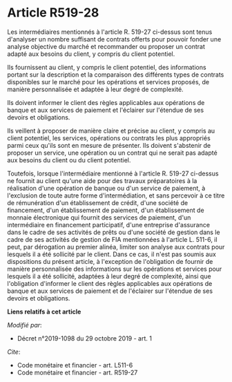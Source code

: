 # Article R519-28

Les intermédiaires mentionnés à l'article R. 519-27 ci-dessus sont tenus d'analyser un nombre suffisant de contrats offerts
pour pouvoir fonder une analyse objective du marché et recommander ou proposer un contrat adapté aux besoins du client, y
compris du client potentiel. 

Ils fournissent au client, y compris le client potentiel, des informations portant sur la description et la comparaison des
différents types de contrats disponibles sur le marché pour les opérations et services proposés, de manière personnalisée et
adaptée à leur degré de complexité. 

Ils doivent informer le client des règles applicables aux opérations de banque et aux services de paiement et l'éclairer sur
l'étendue de ses devoirs et obligations. 

Ils veillent à proposer de manière claire et précise au client, y compris au client potentiel, les services, opérations ou
contrats les plus appropriés parmi ceux qu'ils sont en mesure de présenter. Ils doivent s'abstenir de proposer un service,
une opération ou un contrat qui ne serait pas adapté aux besoins du client ou du client potentiel. 

Toutefois, lorsque l'intermédiaire mentionné à l'article R. 519-27 ci-dessus ne fournit au client qu'une aide pour des
travaux préparatoires à la réalisation d'une opération de banque ou d'un service de paiement, à l'exclusion de toute autre
forme d'intermédiation, et sans percevoir à ce titre de rémunération d'un établissement de crédit, d'une société de
financement, d'un établissement de paiement, d'un établissement de monnaie électronique qui fournit des services de paiement,
d'un intermédiaire en financement participatif, d'une entreprise d'assurance dans le cadre de ses activités de prêts ou d'une
société de gestion dans le cadre de ses activités de gestion de FIA mentionnées à l'article L. 511-6, il peut, par dérogation
au premier alinéa, limiter son analyse aux contrats pour lesquels il a été sollicité par le client. Dans ce cas, il n'est pas
soumis aux dispositions du présent article, à l'exception de l'obligation de fournir de manière personnalisée des
informations sur les opérations et services pour lesquels il a été sollicité, adaptées à leur degré de complexité, ainsi que
l'obligation d'informer le client des règles applicables aux opérations de banque et aux services de paiement et de
l'éclairer sur l'étendue de ses devoirs et obligations.

**Liens relatifs à cet article**

_Modifié par_:

  - Décret n°2019-1098 du 29 octobre 2019 - art. 1

_Cite_:

  - Code monétaire et financier - art. L511-6
  - Code monétaire et financier - art. R519-27
